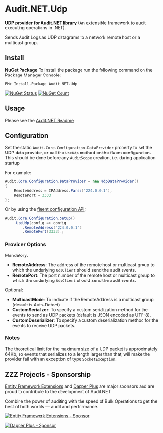 # Audit.NET.Udp
**UDP provider for [Audit.NET library](https://github.com/thepirat000/Audit.NET)** (An extensible framework to audit executing operations in .NET).

Sends Audit Logs as UDP datagrams to a network remote host or a multicast group.

## Install

**NuGet Package** 
To install the package run the following command on the Package Manager Console:

```
PM> Install-Package Audit.NET.Udp
```

[![NuGet Status](https://img.shields.io/nuget/v/Audit.NET.Udp.svg?style=flat)](https://www.nuget.org/packages/Audit.NET.Udp/)
[![NuGet Count](https://img.shields.io/nuget/dt/Audit.NET.Udp.svg)](https://www.nuget.org/packages/Audit.NET.Udp/)

## Usage
Please see the [Audit.NET Readme](https://github.com/thepirat000/Audit.NET#usage)

## Configuration
Set the static `Audit.Core.Configuration.DataProvider` property to set the UDP data provider, or call the `UseUdp` method on the fluent configuration. This should be done before any `AuditScope` creation, i.e. during application startup.

For example:
```c#
Audit.Core.Configuration.DataProvider = new UdpDataProvider()
{
    RemoteAddress = IPAddress.Parse("224.0.0.1"),
    RemotePort = 3333
};
```

Or by using the [fluent configuration API](https://github.com/thepirat000/Audit.NET#configuration-fluent-api):
```c#
Audit.Core.Configuration.Setup()
    .UseUdp(config => config
        .RemoteAddress("224.0.0.1")
        .RemotePort(3333));
```

### Provider Options

Mandatory:
- **RemoteAddress**: The address of the remote host or multicast group to which the underlying `UdpClient` should send the audit events.
- **RemotePort**: The port number of the remote host or multicast group to which the underlying `UdpClient` should send the audit events.

Optional:
- **MulticastMode**: To indicate if the RemoteAddress is a multicast group (default is Auto-Detect).
- **CustomSerializer**: To specify a custom serialization method for the events to send as UDP packets (default is JSON encoded as UTF-8).
- **CustomDeserializer**: To specify a custom deserialization method for the events to receive UDP packets.

### Notes

The theoretical limit for the maximum size of a UDP packet is approximately 64Kb, so events that serializes to a length larger than that, will make the provider fail with an exception of type `SocketException`.

## ZZZ Projects - Sponsorship

[Entity Framework Extensions](https://entityframework-extensions.net/) and [Dapper Plus](https://dapper-plus.net/) are major sponsors and are proud to contribute to the development of Audit.NET

Combine the power of auditing with the speed of Bulk Operations to get the best of both worlds — audit and performance.

[![Entity Framework Extensions - Sponsor](https://raw.githubusercontent.com/thepirat000/Audit.NET/master/documents/entity-framework-extensions-sponsor.png)](https://entityframework-extensions.net/bulk-insert)

[![Dapper Plus - Sponsor](https://raw.githubusercontent.com/thepirat000/Audit.NET/master/documents/dapper-plus-sponsor.png)](https://dapper-plus.net/bulk-insert)